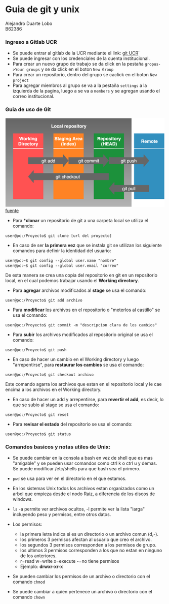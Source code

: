 # Guia de git y unix 
  
Alejandro Duarte Lobo  
B62386  
  
### Ingreso a Gitlab UCR
* Se puede entrar al gitlab de la UCR mediante el link: [git UCR](https://git.ucr.ac.cr)`
* Se puede ingresar con los credenciales de la cuenta institucional.
* Para crear un nuevo grupo de trabajo se da click en la pestaña `gropus->Your groups` y se da click en el boton `New Group`
* Para crear un repositorio, dentro del grupo se caclick en el boton `New project`
* Para agregar miembros al grupo se va a la pestaña `settings` a la izquierda de la pagina, luego a se va a `members` y se agregan usando el correo institucional.
  
### Guia de uso de Git
![alt](./img/git1.png)
[fuente](https://neurathsboat.blog/post/git-intro/)
* Para ***clonar** un repositorio de git a una carpeta local se utiliza el comando:
```console
user@pc:/Proyecto$ git clone [url del proyecto]

```
* En caso de ser **la primera vez** que se instala git se utilizan los siguiente comandos para definir la identidad del usuario:
```console
user@pc:~$ git config --global user.name "nombre"
user@pc:~$ git config --global user.email "correo"

```
De esta manera se crea una copia del repositorio en git en un repositorio local, en el cual podemos trabajar usando el **Working directory**.  
* Para **agregar** archivos modificados al **stage** se usa el comando:  
```console
user@pc:/Proyecto$ git add archivo

```
* Para **modificar** los archivos en el repositorio o "meterlos al castillo" se usa el comando:
 ```console
user@pc:/Proyecto$ git commit -m "descripcion clara de los cambios"

```
* Para **subir** los archivos modificados al repositorio original se usa el comando:
```console
user@pc:/Proyecto$ git push

```
  
* En caso de hacer un cambio en el Working directory y luego "arrepentirse", para **restaurar los cambios** se usa el comando:
```console
user@pc:/Proyecto$ git checkout archivo

```
Este comando agarra los archivos que estan en el repositorio local y le cae encima a los archivos en el Working directory.  
* En caso de hacer un add y arrepentirse, para **revertir el add**, es decir, lo que se subio al stage se usa el comando:
```console
user@pc:/Proyecto$ git reset

```
* Para **revisar el estado** del repositorio se usa el comando:
```console
user@pc:/Proyecto$ git status

```
  
### Comandos basicos y notas utiles de Unix:
* Se puede cambiar en la consola a bash en vez de shell que es mas "amigable" y se pueden usar comandos como ctrl k o ctrl u y demas.  
Se puede modificar /etc/shells para que bash sea el primero.  
  
   
* `pwd` se usa para ver en el directorio en el que estamos.  
  
  
* En los sistemas Unix todos los archivos estan organizados como un arbol que empieza desde el nodo Raiz, a diferencia de los discos de windows.
  
    
* `ls` -a permite ver archivos ocultos, -l permite ver la lista "larga" incluyendo peso y permisos, entre otros datos.
  
  
* Los permisos:
    * la primera letra indica si es un directorio o un archivo comun (d,-).
    * los primeros 3 permisos afectan al usuario que creo el archivo.
    * los segundos 3 permisos corresponden a los permisos de grupo.
    * los ultimos 3 permisos corresponden a los que no estan en ninguno de los anteriores.
    * r=read w=write x=execute -=no tiene permisos
    * Ejemplo: **drwxr-xr-x** 
  
  
* Se pueden cambiar los permisos de un archivo o directorio con el comando `chmod`
* Se puede cambiar a quien pertenece un archivo o directorio con el comando `chown`

